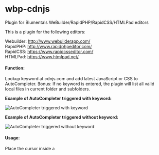 # wbp-cdnjs
Plugin for Blumentals WeBuilder/RapidPHP/RapidCSS/HTMLPad editors

This is a plugin for the following editors:

Webuilder: http://www.webuilderapp.com/<br/>
RapidPHP: http://www.rapidphpeditor.com/<br/>
RapidCSS: https://www.rapidcsseditor.com/<br/>
HTMLPad: https://www.htmlpad.net/


#### Function:

Lookup keyword at cdnjs.com and add latest JavaScript or CSS to AutoCompleter.
Bonus: If no keyword is entered, the plugin will list all valid local files in current folder and subfolders.

**Example of AutoCompleter triggered with keyword:**

![AutoCompleter triggered with keyword](http://i.imgur.com/H23jg0A.png "AutoCompleter triggered with keyword")

**Example of AutoCompleter triggered without keyword:**

![AutoCompleter triggered without keyword](http://i.imgur.com/V79BaJS.png "AutoCompleter triggered without keyword")


#### Usage:
Place the cursor inside a <script> SRC attribute or a <link> HREF attribute and type in a keyword like "jque" and activate the AutoCompleter (Press Ctrl + Space). The plugin then add the matching urls found at CDNJS to the WeBuilder AutoCompleter.
If no keyword is entered, the plugin will add any matching files in the current folder to the WeBuilder AutoCompleter.

Note: Plugin got 3 options: "Return immediately on exact match", "Remove URI Scheme" and "Show CDNJS library description", which you can change via the Plugin Manager. All options is enabled by default.


#### Installation:
1) Download plugin .ZIP file.
2) Open editor and select "Plugins -> Manage Plugins" from the menu.
3) Click "Install" and select the .ZIP file you downloaded in step 1.
